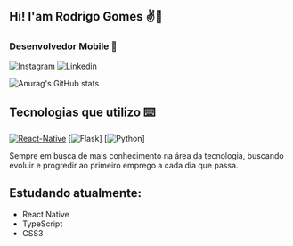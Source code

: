 ## Hi! I'am Rodrigo Gomes ✌️👋
### Desenvolvedor Mobile 📱

[![Instagram](https://img.shields.io/badge/Instagram-E4405F?style=for-the-badge&logo=instagram&logoColor=white)](https://www.instagram.com/rg__system/)
[![Linkedin](https://img.shields.io/badge/LinkedIn-0077B5?style=for-the-badge&logo=linkedin&logoColor=white)](https://www.linkedin.com/in/rodrigo-s2-2a5ab7222/)

![Anurag's GitHub stats](https://github-readme-stats.vercel.app/api?username=RGSntj&show_icons=true&theme=dracula)

## Tecnologias que utilizo ⌨️

[![React-Native](https://img.shields.io/badge/React_Native-20232A?style=for-the-badge&logo=react&logoColor=61DAFB)]()
[![Flask](https://img.shields.io/badge/Flask-000000?style=for-the-badge&logo=flask&logoColor=white)]
[![Python](https://img.shields.io/badge/Python-14354C?style=for-the-badge&logo=python&logoColor=white)]

Sempre em busca de mais conhecimento na área da tecnologia, buscando evoluir e progredir ao primeiro emprego a cada dia que passa.

## Estudando atualmente:
- React Native
- TypeScript
- CSS3

